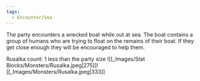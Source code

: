 ```yaml
---
tags:
  - Encounter/Sea
---
```


The party encounters a wrecked boat while out at sea. The boat contains a group of humans who are trying to float on the remains of their boat. If they get close enough they will be encouraged to help them.

Rusalka count: 1 less than the party size
![[_Images/Stat Blocks/Monsters/Rusalka.jpeg|275]]![[_Images/Monsters/Rusalka.jpeg|333]]